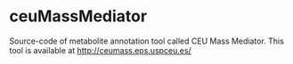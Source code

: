# ceuMassMediator
Source-code of metabolite annotation tool called CEU Mass Mediator. This tool is available at http://ceumass.eps.uspceu.es/ 
